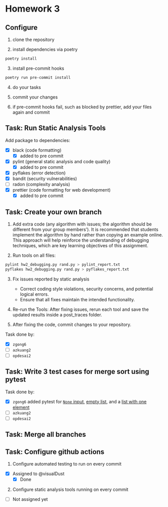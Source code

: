 # Homework 3

## Configure

1. clone the repository

2. install dependencies via poetry

```bash
poetry install
```

3. install pre-commit hooks

```bash
poetry run pre-commit install
```

4. do your tasks

5. commit your changes
6. if pre-commit hooks fail, such as blocked by prettier, add your files again and commit


## Task: Run Static Analysis Tools

Add package to dependencies:

- [x] black (code formatting)
  - [x] added to pre commit
- [x] pylint (general static analysis and code quality)
  - [x] added to pre commit
- [x] pyflakes (error detection)
- [x] bandit (security vulnerabilities)
- [ ] radon (complexity analysis)
- [x] prettier (code formatting for web development)
  - [x] added to pre commit

## Task: Create your own branch

1. Add extra code (any algorithm with issues; the algorithm should be different from your group members’). It is recommended that students implement the algorithm by hand rather than copying an example online. This approach will help reinforce the understanding of debugging techniques, which are key learning objectives of this assignment.

2. Run tools on all files:

```bash
pylint hw2_debugging.py rand.py > pylint_report.txt
pyflakes hw2_debugging.py rand.py > pyflakes_report.txt
````

3. Fix issues reported by static analysis

   - Correct coding style violations, security concerns, and potential logical errors.
   - Ensure that all fixes maintain the intended functionality.

4. Re-run the Tools: After fixing issues, rerun each tool and save the updated results inside a post_traces folder.
5. After fixing the code, commit changes to your repository.

Task done by:

- [x] `zgong6`
- [ ] `azkuang2`
- [ ] `opdesai2`

## Task: Write 3 test cases for merge sort using pytest

Task done by:

- [x] `zgong6` added pytest for [`None` input](tests/test_none_input.py), [empty list](tests/test_empty_input.py), and a [list with one element](tests/test_single_element_input.py)
- [ ] `azkuang2`
- [ ] `opdesai2`

## Task: Merge all branches

## Task: Configure github actions


1. Configure automated testing to run on every commit
- [x] Assigned to @visualDust
  - [x] Done

2. Configure static analysis tools running on every commit
- [ ] Not assigned yet

